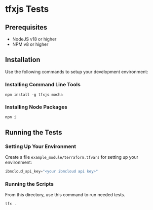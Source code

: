 # tfxjs Tests

## Prerequisites

- NodeJS v18 or higher
- NPM v8 or higher

## Installation

Use the following commands to setup your development environment:

### Installing Command Line Tools

```shell
npm install -g tfxjs mocha
```

### Installing Node Packages

```shell
npm i 
```

## Running the Tests

### Setting Up Your Environment

Create a file `example_module/terraform.tfvars` for setting up your environment:
```terraform
ibmcloud_api_key="<your ibmcloud api key>"
```

### Running the Scripts

From this directory, use this command to run needed tests.

```shell
tfx .
```